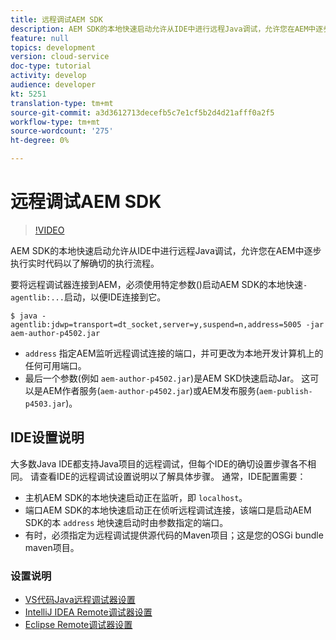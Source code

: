 ```yaml
---
title: 远程调试AEM SDK
description: AEM SDK的本地快速启动允许从IDE中进行远程Java调试，允许您在AEM中逐步执行实时代码以了解确切的执行流程。
feature: null
topics: development
version: cloud-service
doc-type: tutorial
activity: develop
audience: developer
kt: 5251
translation-type: tm+mt
source-git-commit: a3d3612713decefb5c7e1cf5b2d4d21afff0a2f5
workflow-type: tm+mt
source-wordcount: '275'
ht-degree: 0%

---
```



# 远程调试AEM SDK

>[!VIDEO](https://video.tv.adobe.com/v/34338/?quality=12&learn=on)

AEM SDK的本地快速启动允许从IDE中进行远程Java调试，允许您在AEM中逐步执行实时代码以了解确切的执行流程。

要将远程调试器连接到AEM，必须使用特定参数()启动AEM SDK的本地快速`-agentlib:...`启动，以便IDE连接到它。

```
$ java -agentlib:jdwp=transport=dt_socket,server=y,suspend=n,address=5005 -jar aem-author-p4502.jar   
```

+ `address` 指定AEM监听远程调试连接的端口，并可更改为本地开发计算机上的任何可用端口。
+ 最后一个参数(例如 `aem-author-p4502.jar`)是AEM SKD快速启动Jar。 这可以是AEM作者服务(`aem-author-p4502.jar`)或AEM发布服务(`aem-publish-p4503.jar`)。

## IDE设置说明

大多数Java IDE都支持Java项目的远程调试，但每个IDE的确切设置步骤各不相同。 请查看IDE的远程调试设置说明以了解具体步骤。 通常，IDE配置需要：

+ 主机AEM SDK的本地快速启动正在监听，即 `localhost`。
+ 端口AEM SDK的本地快速启动正在侦听远程调试连接，该端口是启动AEM SDK的本 `address` 地快速启动时由参数指定的端口。
+ 有时，必须指定为远程调试提供源代码的Maven项目；这是您的OSGi bundle maven项目。

### 设置说明

+ [VS代码Java远程调试器设置](https://code.visualstudio.com/docs/java/java-debugging)
+ [IntelliJ IDEA Remote调试器设置](https://www.jetbrains.com/help/idea/run-debug-configuration-remote-debug.html)
+ [Eclipse Remote调试器设置](https://javapapers.com/core-java/java-remote-debug-with-eclipse/)
